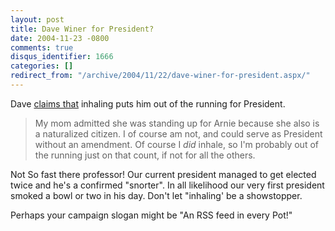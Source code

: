 ```yaml
---
layout: post
title: Dave Winer for President?
date: 2004-11-23 -0800
comments: true
disqus_identifier: 1666
categories: []
redirect_from: "/archive/2004/11/22/dave-winer-for-president.aspx/"
---
```


Dave [claims
that](http://archive.scripting.com/2004/11/23#When:7:12:24PM) inhaling
puts him out of the running for President.

> My mom admitted she was standing up for Arnie because she also is a
> naturalized citizen. I of course am not, and could serve as President
> without an amendment. Of course I *did* inhale, so I'm probably out of
> the running just on that count, if not for all the others.

Not So fast there professor! Our current president managed to get
elected twice and he's a confirmed "snorter". In all likelihood our very
first president smoked a bowl or two in his day. Don't let "inhaling' be
a showstopper.

Perhaps your campaign slogan might be "An RSS feed in every Pot!"

